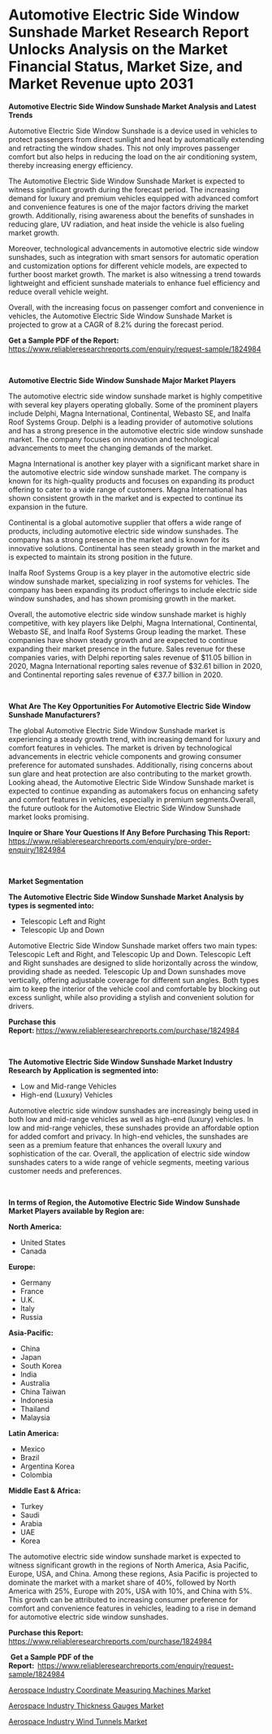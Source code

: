 <p><h1>Automotive Electric Side Window Sunshade Market Research Report Unlocks Analysis on the Market Financial Status, Market Size, and Market Revenue upto 2031</h1></p><p><strong>Automotive Electric Side Window Sunshade Market Analysis and Latest Trends</strong></p>
<p><p>Automotive Electric Side Window Sunshade is a device used in vehicles to protect passengers from direct sunlight and heat by automatically extending and retracting the window shades. This not only improves passenger comfort but also helps in reducing the load on the air conditioning system, thereby increasing energy efficiency.</p><p>The Automotive Electric Side Window Sunshade Market is expected to witness significant growth during the forecast period. The increasing demand for luxury and premium vehicles equipped with advanced comfort and convenience features is one of the major factors driving the market growth. Additionally, rising awareness about the benefits of sunshades in reducing glare, UV radiation, and heat inside the vehicle is also fueling market growth.</p><p>Moreover, technological advancements in automotive electric side window sunshades, such as integration with smart sensors for automatic operation and customization options for different vehicle models, are expected to further boost market growth. The market is also witnessing a trend towards lightweight and efficient sunshade materials to enhance fuel efficiency and reduce overall vehicle weight.</p><p>Overall, with the increasing focus on passenger comfort and convenience in vehicles, the Automotive Electric Side Window Sunshade Market is projected to grow at a CAGR of 8.2% during the forecast period.</p></p>
<p><strong>Get a Sample PDF of the Report:&nbsp;</strong> <a href="https://www.reliableresearchreports.com/enquiry/request-sample/1824984">https://www.reliableresearchreports.com/enquiry/request-sample/1824984</a></p>
<p>&nbsp;</p>
<p><strong>Automotive Electric Side Window Sunshade Major Market Players</strong></p>
<p><p>The automotive electric side window sunshade market is highly competitive with several key players operating globally. Some of the prominent players include Delphi, Magna International, Continental, Webasto SE, and Inalfa Roof Systems Group. Delphi is a leading provider of automotive solutions and has a strong presence in the automotive electric side window sunshade market. The company focuses on innovation and technological advancements to meet the changing demands of the market.</p><p>Magna International is another key player with a significant market share in the automotive electric side window sunshade market. The company is known for its high-quality products and focuses on expanding its product offering to cater to a wide range of customers. Magna International has shown consistent growth in the market and is expected to continue its expansion in the future.</p><p>Continental is a global automotive supplier that offers a wide range of products, including automotive electric side window sunshades. The company has a strong presence in the market and is known for its innovative solutions. Continental has seen steady growth in the market and is expected to maintain its strong position in the future.</p><p>Inalfa Roof Systems Group is a key player in the automotive electric side window sunshade market, specializing in roof systems for vehicles. The company has been expanding its product offerings to include electric side window sunshades, and has shown promising growth in the market.</p><p>Overall, the automotive electric side window sunshade market is highly competitive, with key players like Delphi, Magna International, Continental, Webasto SE, and Inalfa Roof Systems Group leading the market. These companies have shown steady growth and are expected to continue expanding their market presence in the future. Sales revenue for these companies varies, with Delphi reporting sales revenue of $11.05 billion in 2020, Magna International reporting sales revenue of $32.61 billion in 2020, and Continental reporting sales revenue of €37.7 billion in 2020.</p></p>
<p>&nbsp;</p>
<p><strong>What Are The Key Opportunities For Automotive Electric Side Window Sunshade Manufacturers?</strong></p>
<p><p>The global Automotive Electric Side Window Sunshade market is experiencing a steady growth trend, with increasing demand for luxury and comfort features in vehicles. The market is driven by technological advancements in electric vehicle components and growing consumer preference for automated sunshades. Additionally, rising concerns about sun glare and heat protection are also contributing to the market growth. Looking ahead, the Automotive Electric Side Window Sunshade market is expected to continue expanding as automakers focus on enhancing safety and comfort features in vehicles, especially in premium segments.Overall, the future outlook for the Automotive Electric Side Window Sunshade market looks promising.</p></p>
<p><strong>Inquire or Share Your Questions If Any Before Purchasing This Report:</strong> <a href="https://www.reliableresearchreports.com/enquiry/pre-order-enquiry/1824984">https://www.reliableresearchreports.com/enquiry/pre-order-enquiry/1824984</a></p>
<p>&nbsp;</p>
<p><strong>Market Segmentation</strong></p>
<p><strong>The Automotive Electric Side Window Sunshade Market Analysis by types is segmented into:</strong></p>
<p><ul><li>Telescopic Left and Right</li><li>Telescopic Up and Down</li></ul></p>
<p><p>Automotive Electric Side Window Sunshade market offers two main types: Telescopic Left and Right, and Telescopic Up and Down. Telescopic Left and Right sunshades are designed to slide horizontally across the window, providing shade as needed. Telescopic Up and Down sunshades move vertically, offering adjustable coverage for different sun angles. Both types aim to keep the interior of the vehicle cool and comfortable by blocking out excess sunlight, while also providing a stylish and convenient solution for drivers.</p></p>
<p><strong>Purchase this Report:&nbsp;</strong><a href="https://www.reliableresearchreports.com/purchase/1824984">https://www.reliableresearchreports.com/purchase/1824984</a></p>
<p>&nbsp;</p>
<p><strong>The Automotive Electric Side Window Sunshade Market Industry Research by Application is segmented into:</strong></p>
<p><ul><li>Low and Mid-range Vehicles</li><li>High-end (Luxury) Vehicles</li></ul></p>
<p><p>Automotive electric side window sunshades are increasingly being used in both low and mid-range vehicles as well as high-end (luxury) vehicles. In low and mid-range vehicles, these sunshades provide an affordable option for added comfort and privacy. In high-end vehicles, the sunshades are seen as a premium feature that enhances the overall luxury and sophistication of the car. Overall, the application of electric side window sunshades caters to a wide range of vehicle segments, meeting various customer needs and preferences.</p></p>
<p>&nbsp;</p>
<p><strong>In terms of Region, the Automotive Electric Side Window Sunshade Market Players available by Region are:</strong></p>
<p>
    <p> <strong> North America: </strong>
        <ul>
            <li>United States</li>
            <li>Canada</li>
        </ul>
        </p> 
    <p> <strong> Europe: </strong>
        <ul>
            <li>Germany</li>
            <li>France</li>
            <li>U.K.</li>
            <li>Italy</li>
            <li>Russia</li>
        </ul>
        </p> 
    <p> <strong> Asia-Pacific: </strong>
        <ul>
            <li>China</li>
            <li>Japan</li>
            <li>South Korea</li>
            <li>India</li>
            <li>Australia</li>
            <li>China Taiwan</li>
            <li>Indonesia</li>
            <li>Thailand</li>
            <li>Malaysia</li>
        </ul>
        </p> 
    <p> <strong> Latin America: </strong>
        <ul>
            <li>Mexico</li>
            <li>Brazil</li>
            <li>Argentina Korea</li>
            <li>Colombia</li>
        </ul>
        </p> 
    <p> <strong> Middle East & Africa: </strong>
        <ul>
            <li>Turkey</li>
            <li>Saudi</li>
            <li>Arabia</li>
            <li>UAE</li>
            <li>Korea</li>
        </ul>
    </p>
    </p>
<p><p>The automotive electric side window sunshade market is expected to witness significant growth in the regions of North America, Asia Pacific, Europe, USA, and China. Among these regions, Asia Pacific is projected to dominate the market with a market share of 40%, followed by North America with 25%, Europe with 20%, USA with 10%, and China with 5%. This growth can be attributed to increasing consumer preference for comfort and convenience features in vehicles, leading to a rise in demand for automotive electric side window sunshades.</p></p>
<p><strong>Purchase this Report: </strong><a href="https://www.reliableresearchreports.com/purchase/1824984">https://www.reliableresearchreports.com/purchase/1824984</a></p>
<p>&nbsp;<strong>Get a Sample PDF of the Report:&nbsp;&nbsp;</strong><a href="https://www.reliableresearchreports.com/enquiry/request-sample/1824984">https://www.reliableresearchreports.com/enquiry/request-sample/1824984</a></p>
<p><strong></strong></p>
<p><p><a href="https://view.publitas.com/reportprime-1/aerospace-industry-coordinate-measuring-machines-market-size-global-industry-overview-market-segmentation-and-forecast-2023-to-2030/">Aerospace Industry Coordinate Measuring Machines Market</a></p><p><a href="https://view.publitas.com/reportprime-1/global-aerospace-industry-thickness-gauges-market-size-and-market-trends-insights-and-projections-from-2023-to-2030/">Aerospace Industry Thickness Gauges Market</a></p><p><a href="https://view.publitas.com/reportprime-1/aerospace-industry-wind-tunnels-market-research-report-provides-thorough-industry-overview-which-offers-an-in-depth-analysis-of-product-trends-and-new-market-divisions/">Aerospace Industry Wind Tunnels Market</a></p></p>